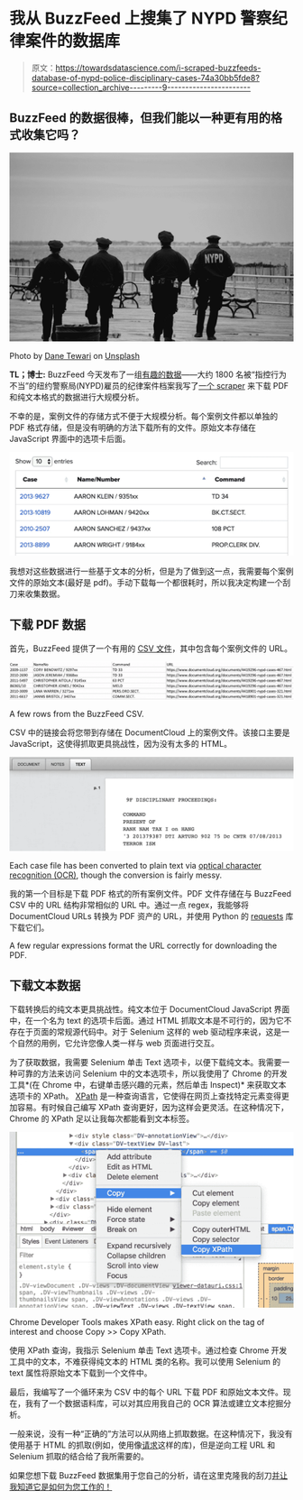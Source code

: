 # 我从 BuzzFeed 上搜集了 NYPD 警察纪律案件的数据库

> 原文：<https://towardsdatascience.com/i-scraped-buzzfeeds-database-of-nypd-police-disciplinary-cases-74a30bb5fde8?source=collection_archive---------9----------------------->

## BuzzFeed 的数据很棒，但我们能以一种更有用的格式收集它吗？

![](img/85562d9dbe039319208a9d74e540b461.png)

Photo by [Dane Tewari](https://unsplash.com/@worldcity?utm_source=medium&utm_medium=referral) on [Unsplash](https://unsplash.com?utm_source=medium&utm_medium=referral)

**TL；博士:** BuzzFeed 今天发布了一组[有趣的数据](https://www.buzzfeed.com/kendalltaggart/nypd-police-misconduct-database-explainer)——大约 1800 名被“指控行为不当”的纽约警察局(NYPD)雇员的纪律案件档案我写了[一个 scraper](https://github.com/joshtemple/nypd-cases) 来下载 PDF 和纯文本格式的数据进行大规模分析。

不幸的是，案例文件的存储方式不便于大规模分析。每个案例文件都以单独的 PDF 格式存储，但是没有明确的方法下载所有的文件。原始文本存储在 JavaScript 界面中的选项卡后面。

![](img/e0b73d7daf6febc89847935d3cf80960.png)

我想对这些数据进行一些基于文本的分析，但是为了做到这一点，我需要每个案例文件的原始文本(最好是 pdf)。手动下载每一个都很耗时，所以我决定构建一个刮刀来收集数据。

## 下载 PDF 数据

首先，BuzzFeed 提供了一个有用的 [CSV 文件](http://data.buzzfeed.com/projects/2018-04-nypd/nypd-discipline.csv)，其中包含每个案例文件的 URL。

![](img/bbb86e5b3f4513d950190a53dcfeb3c2.png)

A few rows from the BuzzFeed CSV.

CSV 中的链接会将您带到存储在 DocumentCloud 上的案例文件。该接口主要是 JavaScript，这使得抓取更具挑战性，因为没有太多的 HTML。

![](img/eda0e39dc68e7155578502358c8d1b3c.png)

Each case file has been converted to plain text via [optical character recognition (OCR)](https://en.wikipedia.org/wiki/Optical_character_recognition), though the conversion is fairly messy.

我的第一个目标是下载 PDF 格式的所有案例文件。PDF 文件存储在与 BuzzFeed CSV 中的 URL 结构非常相似的 URL 中。通过一点 regex，我能够将 DocumentCloud URLs 转换为 PDF 资产的 URL，并使用 Python 的 [requests](http://docs.python-requests.org/en/master/) 库下载它们。

A few regular expressions format the URL correctly for downloading the PDF.

## 下载文本数据

下载转换后的纯文本更具挑战性。纯文本位于 DocumentCloud JavaScript 界面中，在一个名为 text 的选项卡后面。通过 HTML 抓取文本是不可行的，因为它不存在于页面的常规源代码中。对于 Selenium 这样的 web 驱动程序来说，这是一个自然的用例，它允许您像人类一样与 web 页面进行交互。

为了获取数据，我需要 Selenium 单击 Text 选项卡，以便下载纯文本。我需要一种可靠的方法来访问 Selenium 中的文本选项卡，所以我使用了 Chrome 的开发工具*(在 Chrome 中，右键单击感兴趣的元素，然后单击 Inspect)* 来获取文本选项卡的 XPath。 [XPath](https://en.wikipedia.org/wiki/XPath) 是一种查询语言，它使得在网页上查找特定元素变得更加容易。有时候自己编写 XPath 查询更好，因为这样会更灵活。在这种情况下，Chrome 的 XPath 足以让我每次都能看到文本标签。

![](img/b4b4c4a2ec515abe564db3adfad407e0.png)

Chrome Developer Tools makes XPath easy. Right click on the tag of interest and choose Copy >> Copy XPath.

使用 XPath 查询，我指示 Selenium 单击 Text 选项卡。通过检查 Chrome 开发工具中的文本，不难获得纯文本的 HTML 类的名称。我可以使用 Selenium 的 text 属性将原始文本下载到一个文件中。

最后，我编写了一个循环来为 CSV 中的每个 URL 下载 PDF 和原始文本文件。现在，我有了一个数据语料库，可以对其应用我自己的 OCR 算法或建立文本挖掘分析。

一般来说，没有一种“正确的”方法可以从网络上抓取数据。在这种情况下，我没有使用基于 HTML 的抓取(例如，使用像[请求](http://docs.python-requests.org/en/master/)这样的库)，但是逆向工程 URL 和 Selenium 抓取的结合给了我所需要的。

如果您想下载 BuzzFeed 数据集用于您自己的分析，请在这里克隆我的刮刀[并让我知道它是如何为您工作的！](https://github.com/joshtemple/nypd-cases)